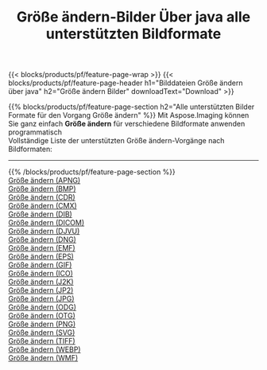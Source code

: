 ﻿---
title: Größe ändern-Bilder Über java alle unterstützten Bildformate 
weight: 3920
url: /de/java/resize 
lang: de
langdirlevel: 2
locales: zh-hans,ja,it,ru,de,es,fr,nl,id,lt,pl,pt,vi,tr,ko,zh-hant,ar,hi,th,sv,cs,uk,he
description: Mit Aspose.Imaging können Sie ganz einfach Größe ändern Bilder über java
---

{{< blocks/products/pf/feature-page-wrap >}}
{{< blocks/products/pf/feature-page-header h1="Bilddateien Größe ändern über java" h2="Größe ändern Bilder" downloadText="Download" >}}


{{% blocks/products/pf/feature-page-section  h2="Alle unterstützten Bilder Formate für den Vorgang Größe ändern" %}}
Mit Aspose.Imaging können Sie ganz einfach **Größe ändern** für verschiedene Bildformate anwenden programmatisch
<br/>
Vollständige Liste der unterstützten Größe ändern-Vorgänge nach Bildformaten:
<hr/>
{{% /blocks/products/pf/feature-page-section %}}
<div class="container-fluid productfamilypage bg-gray">
    <div class="convertypes bg-gray agp-content section">
        <div class="container">
		<div class="row other-converters">
		    <div class='col-md-2 other-converter remove-lp remove-rp'><a href="/imaging/de/java/resize/apng" >Größe ändern (APNG)</a></div><div class='col-md-2 other-converter remove-lp remove-rp'><a href="/imaging/de/java/resize/bmp" >Größe ändern (BMP)</a></div><div class='col-md-2 other-converter remove-lp remove-rp'><a href="/imaging/de/java/resize/cdr" >Größe ändern (CDR)</a></div><div class='col-md-2 other-converter remove-lp remove-rp'><a href="/imaging/de/java/resize/cmx" >Größe ändern (CMX)</a></div><div class='col-md-2 other-converter remove-lp remove-rp'><a href="/imaging/de/java/resize/dib" >Größe ändern (DIB)</a></div><div class='col-md-2 other-converter remove-lp remove-rp'><a href="/imaging/de/java/resize/dicom" >Größe ändern (DICOM)</a></div><div class='col-md-2 other-converter remove-lp remove-rp'><a href="/imaging/de/java/resize/djvu" >Größe ändern (DJVU)</a></div><div class='col-md-2 other-converter remove-lp remove-rp'><a href="/imaging/de/java/resize/dng" >Größe ändern (DNG)</a></div><div class='col-md-2 other-converter remove-lp remove-rp'><a href="/imaging/de/java/resize/emf" >Größe ändern (EMF)</a></div><div class='col-md-2 other-converter remove-lp remove-rp'><a href="/imaging/de/java/resize/eps" >Größe ändern (EPS)</a></div><div class='col-md-2 other-converter remove-lp remove-rp'><a href="/imaging/de/java/resize/gif" >Größe ändern (GIF)</a></div><div class='col-md-2 other-converter remove-lp remove-rp'><a href="/imaging/de/java/resize/ico" >Größe ändern (ICO)</a></div><div class='col-md-2 other-converter remove-lp remove-rp'><a href="/imaging/de/java/resize/j2k" >Größe ändern (J2K)</a></div><div class='col-md-2 other-converter remove-lp remove-rp'><a href="/imaging/de/java/resize/jp2" >Größe ändern (JP2)</a></div><div class='col-md-2 other-converter remove-lp remove-rp'><a href="/imaging/de/java/resize/jpg" >Größe ändern (JPG)</a></div><div class='col-md-2 other-converter remove-lp remove-rp'><a href="/imaging/de/java/resize/odg" >Größe ändern (ODG)</a></div><div class='col-md-2 other-converter remove-lp remove-rp'><a href="/imaging/de/java/resize/otg" >Größe ändern (OTG)</a></div><div class='col-md-2 other-converter remove-lp remove-rp'><a href="/imaging/de/java/resize/png" >Größe ändern (PNG)</a></div><div class='col-md-2 other-converter remove-lp remove-rp'><a href="/imaging/de/java/resize/svg" >Größe ändern (SVG)</a></div><div class='col-md-2 other-converter remove-lp remove-rp'><a href="/imaging/de/java/resize/tiff" >Größe ändern (TIFF)</a></div><div class='col-md-2 other-converter remove-lp remove-rp'><a href="/imaging/de/java/resize/webp" >Größe ändern (WEBP)</a></div><div class='col-md-2 other-converter remove-lp remove-rp'><a href="/imaging/de/java/resize/wmf" >Größe ändern (WMF)</a></div>
                </div>
        </div>
    </div>
</div>
<br/>


